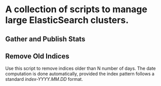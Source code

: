 # A collection of scripts to manage large ElasticSearch clusters.
## Gather and Publish Stats
## Remove Old Indices
Use this script to remove indices older than N number of days. The date computation is done automatically, provided the index pattern follows a standard *index-YYYY.MM.DD* format.
